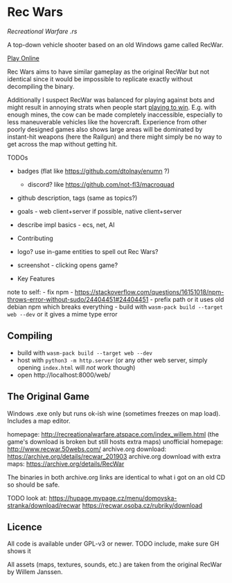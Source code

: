 Rec Wars
========

*Recreational Warfare .rs*

A top-down vehicle shooter based on an old Windows game called RecWar.

[Play Online](https://martin-t.gitlab.io/gitlab-pages/rec-wars/web)

Rec Wars aims to have similar gameplay as the original RecWar but not identical since it would be impossible to replicate exactly without decompiling the binary.

Additionally I suspect RecWar was balanced for playing against bots and might result in annoying strats when people start [playing to win](http://www.sirlin.net/articles/playing-to-win). E.g. with enough mines, the cow can be made completely inaccessible, especially to less maneuverable vehicles like the hovercraft. Experience from other poorly designed games also shows large areas will be dominated by instant-hit weapons (here the Railgun) and there might simply be no way to get across the map without getting hit.

TODOs
- badges (flat like https://github.com/dtolnay/enumn ?)
    - discord? like https://github.com/not-fl3/macroquad
- github description, tags (same as topics?)

- goals - web client+server if possible, native client+server
- describe impl basics - ecs, net, AI

- Contributing
    
- logo? use in-game entities to spell out Rec Wars?
- screenshot - clicking opens game?
- Key Features

note to self:
    - fix npm
        - https://stackoverflow.com/questions/16151018/npm-throws-error-without-sudo/24404451#24404451
        - prefix path or it uses old debian npm which breaks everything
    - build with `wasm-pack build --target web --dev` or it gives a mime type error

Compiling
---------

- build with `wasm-pack build --target web --dev`
- host with `python3 -m http.server` (or any other web server, simply opening `index.html` will *not* work though)
- open http://localhost:8000/web/

The Original Game
-----------------

Windows .exe only but runs ok-ish wine (sometimes freezes on map load). Includes a map editor.

homepage: http://recreationalwarfare.atspace.com/index_willem.html (the game's download is broken but still hosts extra maps)
unofficial homepage: http://www.recwar.50webs.com/
archive.org download: https://archive.org/details/recwar_201903
archive.org download with extra maps: https://archive.org/details/RecWar

The binaries in both archive.org links are identical to what i got on an old CD so should be safe.

TODO look at:
https://hupage.mypage.cz/menu/domovska-stranka/download/recwar
https://recwar.osoba.cz/rubriky/download

Licence
-------

All code is available under GPL-v3 or newer. TODO include, make sure GH shows it

All assets (maps, textures, sounds, etc.) are taken from the original RecWar by Willem Janssen.
